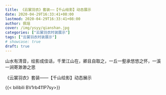 ```yaml
---
title: 《云裳羽衣》套装——【千山绘影】动态展示
date: 2020-04-29T16:33:41+08:00
lastmod: 2020-04-29T16:33:41+08:00
author: 佩瑶
cover: /img/ysyy/qianshan.jpg
categories: ["云裳羽衣时装展示"]
tags: ["云裳羽衣时装展示"]
# showcase: true
draft: true
---
```

山水有清音，绘影成佳话，千里江山在，卿且自取之，一丘一壑承悠悠之怀，一溪一涧寄渺渺之思

<!--more-->
《云裳羽衣》套装——【千山绘影】动态展示

{{< bilibili BV1rb411P7sy>}}